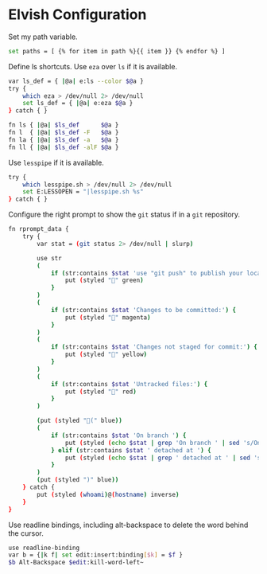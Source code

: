 # Elvish Configuration

Set my path variable.
```sh
set paths = [ {% for item in path %}{{ item }} {% endfor %} ]
```

Define ls shortcuts. Use `eza` over `ls` if it is available.
```sh
var ls_def = { |@a| e:ls --color $@a }
try {
	which eza > /dev/null 2> /dev/null
	set ls_def = { |@a| e:eza $@a }
} catch { }

fn ls { |@a| $ls_def      $@a }
fn l  { |@a| $ls_def -F   $@a }
fn la { |@a| $ls_def -a   $@a }
fn ll { |@a| $ls_def -alF $@a }
```

Use `lesspipe` if it is available.
```sh
try {
	which lesspipe.sh > /dev/null 2> /dev/null
	set E:LESSOPEN = "|lesspipe.sh %s"
} catch { }
```

Configure the right prompt to show the `git` status if in a `git` repository.
```sh
fn rprompt_data {
	try {
		var stat = (git status 2> /dev/null | slurp)

		use str
		(
			if (str:contains $stat 'use "git push" to publish your local commits') {
				put (styled "" green)
			}
		)
		(
			if (str:contains $stat 'Changes to be committed:') {
				put (styled "" magenta)
			}
		)
		(
			if (str:contains $stat 'Changes not staged for commit:') {
				put (styled "" yellow)
			}
		)
		(
			if (str:contains $stat 'Untracked files:') {
				put (styled "" red)
			}
		)

		(put (styled "(" blue))
		(
			if (str:contains $stat 'On branch ') {
				put (styled (echo $stat | grep 'On branch ' | sed 's/On branch //') blue)
			} elif (str:contains $stat ' detached at ') {
				put (styled (echo $stat | grep ' detached at ' | sed 's/^.*detached at //') blue)
			}
		)
		(put (styled ")" blue))
	} catch {
		put (styled (whoami)@(hostname) inverse)
	}
}
```

Use readline bindings, including alt-backspace to delete the word behind the cursor.
```sh
use readline-binding
var b = {|k f| set edit:insert:binding[$k] = $f }
$b Alt-Backspace $edit:kill-word-left~
```
